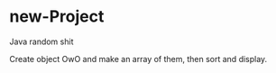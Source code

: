 # new-Project
Java random shit

Create object OwO and make an array of them, then sort and display.
